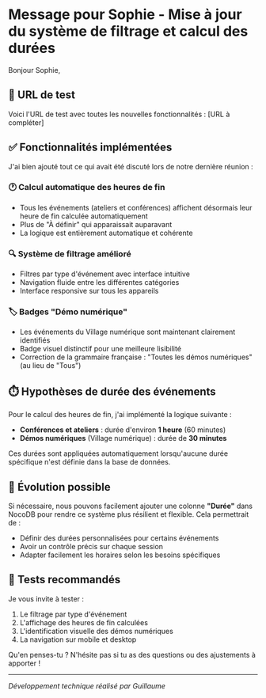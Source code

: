# Message pour Sophie - Mise à jour du système de filtrage et calcul des durées

Bonjour Sophie,

## 🚀 URL de test

Voici l'URL de test avec toutes les nouvelles fonctionnalités : [URL à compléter]

## ✅ Fonctionnalités implémentées

J'ai bien ajouté tout ce qui avait été discuté lors de notre dernière réunion :

### 🕐 **Calcul automatique des heures de fin**
- Tous les événements (ateliers et conférences) affichent désormais leur heure de fin calculée automatiquement
- Plus de "À définir" qui apparaissait auparavant
- La logique est entièrement automatique et cohérente

### 🔍 **Système de filtrage amélioré**
- Filtres par type d'événement avec interface intuitive
- Navigation fluide entre les différentes catégories
- Interface responsive sur tous les appareils

### 🏷️ **Badges "Démo numérique"**
- Les événements du Village numérique sont maintenant clairement identifiés
- Badge visuel distinctif pour une meilleure lisibilité
- Correction de la grammaire française : "Toutes les démos numériques" (au lieu de "Tous")

## ⏱️ **Hypothèses de durée des événements**

Pour le calcul des heures de fin, j'ai implémenté la logique suivante :

- **Conférences et ateliers** : durée d'environ **1 heure** (60 minutes)
- **Démos numériques** (Village numérique) : durée de **30 minutes**

Ces durées sont appliquées automatiquement lorsqu'aucune durée spécifique n'est définie dans la base de données.

## 🔧 **Évolution possible**

Si nécessaire, nous pouvons facilement ajouter une colonne **"Durée"** dans NocoDB pour rendre ce système plus résilient et flexible. Cela permettrait de :
- Définir des durées personnalisées pour certains événements
- Avoir un contrôle précis sur chaque session
- Adapter facilement les horaires selon les besoins spécifiques

## 📱 **Tests recommandés**

Je vous invite à tester :
1. Le filtrage par type d'événement
2. L'affichage des heures de fin calculées
3. L'identification visuelle des démos numériques
4. La navigation sur mobile et desktop

Qu'en penses-tu ? N'hésite pas si tu as des questions ou des ajustements à apporter !

---

*Développement technique réalisé par Guillaume*
